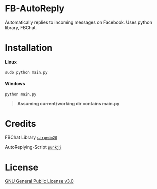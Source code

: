 # FB-AutoReply
Automatically replies to incoming messages on Facebook. Uses python library, FBChat.
# Installation
#### Linux
`sudo python main.py`
#### Windows
`python main.py`

> **Assuming current/working dir contains main.py**
# Credits
FBChat Library [`carpedm20`](https://github.com/carpedm20)

AutoReplying-Script [`punkjj`](https://punkjj.cf)
# License
[GNU General Public License v3.0](LICENSE.md)
